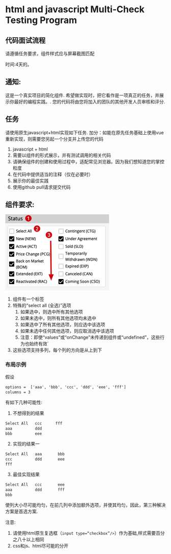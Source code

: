 html and javascript Multi-Check Testing Program
============================================

## 代码面试流程 

请遵循任务要求，组件样式应与屏幕截图匹配

时间:4天的。


## 通知:

这是一个真实项目的简化组件.
希望做实现时，把它看作是一项真正的任务，并展示你最好的编程实践。.
您的代码将由您将加入的团队的其他开发人员审核和评分.

## 任务

请使用原生javascript+html实现如下任务.
加分：如能在原先任务基础上使用vue重新实现，则需要您另起一个分支并上传您的代码

1. javascript + html
2. 需要以组件的形式展示，并有测试调用的相关代码
3. 请确保组件的创建和使用过程中，适配常见浏览器。因为我们想知道您的掌控粒度
4. 在代码中提供适当的注释（仅在必要时）
5. 展示你的最佳实践
6. 使用github pull请求提交代码



## 组件要求:

![demo](demo.png)

1. 组件有一个标签
2. 特殊的“select all (全选)”选项
   1. 如果选中，则选中所有其他选项
   2. 如果未选中，则所有其他选项均未选中
   3. 如果选中了所有其他选项，则应选中该选项
   4. 如果未选中任何其他选项，则应取消选中该选项
   5. 注意：即使“values”或“onChange”未传递到组件或“undefined”，这些行为也始终有效`
3. 这些选项支持多列，每个列的方向是从上到下

### 布局示例

假设

```
options =  ['aaa', 'bbb', 'ccc', 'ddd', 'eee', 'fff'] 
columns = 3
```

有如下几种可能性:

1. 不想得到的结果
```
Select All   ccc      fff
aaa          ddd
bbb          eee
```

2. 实现的结果一
```
Select All   aaa       bbb
ccc          ddd       eee
fff   
```
        
3. 最佳实现结果
```
Select All   ccc       eee
aaa          ddd       fff
bbb           
```

使列大小尽可能均匀，在前几列中添加额外选项，并使其均匀，因此，第三种解决方案是首选方案.


注意:
1. 请使用html原生复选框（`input type=“checkbox”/>`）作为基础,样式需要百分之八十以上相同
2. css和js、html尽可能的分开
